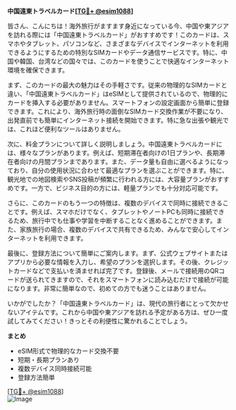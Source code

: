 **中国遠東トラベルカード[[TG💪+ @esim1088](https://t.me/s/esim1088)]**

皆さん、こんにちは！海外旅行がますます身近になっている今、中国や東アジアを訪れる際には「中国遠東トラベルカード」がおすすめです！このカードは、スマホやタブレット、パソコンなど、さまざまなデバイスでインターネットを利用できるようにするための特別なSIMカードやデータ通信サービスです。特に、中国や韓国、台湾などの国々では、このカードを使うことで快適なインターネット環境を確保できます。

まず、このカードの最大の魅力はその手軽さです。従来の物理的なSIMカードと違い、「中国遠東トラベルカード」はeSIMとして提供されているので、物理的にカードを挿入する必要がありません。スマートフォンの設定画面から簡単に登録できます。これにより、海外旅行時の面倒なSIMカード交換作業が不要になり、出発直前でも簡単にインターネット接続を開始できます。特に急な出張や観光では、これほど便利なツールはありません。

次に、料金プランについて詳しく説明しましょう。中国遠東トラベルカードには、様々なプランがあります。例えば、短期滞在者向けの1日プランや、長期滞在者向けの月間プランまであります。また、データ量も自由に選べるようになっており、自分の使用状況に合わせて最適なプランを選ぶことができます。特に、観光地での地図検索やSNS投稿が頻繁に行われる方には、大容量プランがおすすめです。一方で、ビジネス目的の方には、軽量プランでも十分対応可能です。

さらに、このカードのもう一つの特徴は、複数のデバイスで同時に接続できることです。例えば、スマホだけでなく、タブレットやノートPCも同時に接続できるため、旅行中でも仕事や学習を中断することなく進めることができます。また、家族旅行の場合、複数のデバイスで共有できるため、みんなで安心してインターネットを利用できます。

最後に、登録方法について簡単にご案内します。まず、公式ウェブサイトまたはアプリから必要な情報を入力し、希望のプランを選択します。その後、クレジットカードなどで支払いを済ませれば完了です。登録後、メールで接続用のQRコードが送られてきますので、それをスマートフォンに読み込むだけで接続が可能になります。非常に簡単なので、初めての方でも迷うことはありません。

いかがでしたか？「中国遠東トラベルカード」は、現代の旅行者にとって欠かせないアイテムです。これから中国や東アジアを訪れる予定がある方は、ぜひ一度試してみてください！きっとその利便性に驚かれることでしょう。

**まとめ**
- eSIM形式で物理的なカード交換不要
- 短期・長期プランあり
- 複数デバイス同時接続可能
- 登録方法簡単

[[TG💪+ @esim1088](https://t.me/s/esim1088)]  
![Image](https://i.postimg.cc/Y0z9fWf4/image.png)